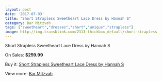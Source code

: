 ```yaml
---
layout: post
date: '2017-07-03'
title: "Short Strapless Sweetheart Lace Dress by Hannah S"
category: Bar Mitzvah
tags: ["sweetheart","dresses","short","unique","strapless"]
image: http://img.transblink.com/2113-thickbox_default/short-strapless-sweetheart-lace-dress-by-hannah-s.jpg
---
```

Short Strapless Sweetheart Lace Dress by Hannah S

On Sales: **$259.99**
<a href="https://www.transblink.com/en/bar-mitzvah/692-short-strapless-sweetheart-lace-dress-by-hannah-s.html"><amp-img layout="responsive" width="600" height="600" src="//img.transblink.com/2113-thickbox_default/short-strapless-sweetheart-lace-dress-by-hannah-s.jpg" alt="Short Strapless Sweetheart Lace Dress by Hannah S 0" /></a>
<a href="https://www.transblink.com/en/bar-mitzvah/692-short-strapless-sweetheart-lace-dress-by-hannah-s.html"><amp-img layout="responsive" width="600" height="600" src="//img.transblink.com/2114-thickbox_default/short-strapless-sweetheart-lace-dress-by-hannah-s.jpg" alt="Short Strapless Sweetheart Lace Dress by Hannah S 1" /></a>

Buy it: [Short Strapless Sweetheart Lace Dress by Hannah S](https://www.transblink.com/en/bar-mitzvah/692-short-strapless-sweetheart-lace-dress-by-hannah-s.html "Short Strapless Sweetheart Lace Dress by Hannah S")

View more: [Bar Mitzvah](https://www.transblink.com/en/2-bar-mitzvah "Bar Mitzvah")